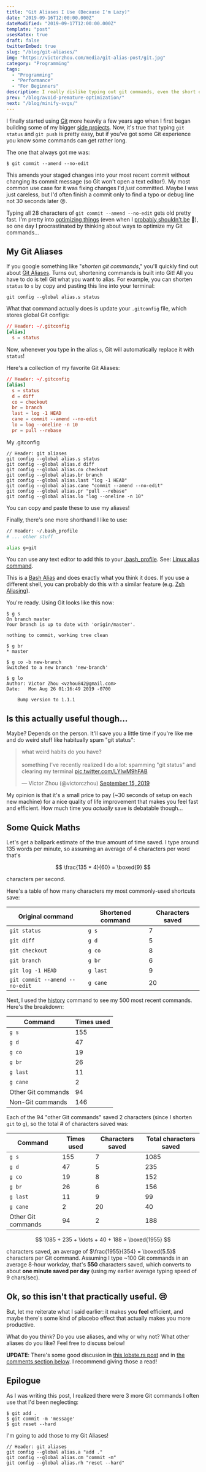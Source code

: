 ```yaml
---
title: "Git Aliases I Use (Because I'm Lazy)"
date: "2019-09-16T12:00:00.000Z"
dateModified: "2019-09-17T12:00:00.000Z"
template: "post"
usesKatex: true
draft: false
twitterEmbed: true
slug: "/blog/git-aliases/"
img: "https://victorzhou.com/media/git-alias-post/git.jpg"
category: "Programming"
tags:
  - "Programming"
  - "Performance"
  - "For Beginners"
description: I really dislike typing out git commands, even the short ones.
prev: "/blog/avoid-premature-optimization/"
next: "/blog/minify-svgs/"
---
```


I finally started using [Git](https://git-scm.com) more heavily a few years ago when I first began building some of my bigger [side projects](/about/). Now, it's true that typing `git status` and `git push` is pretty easy, but if you've got some Git experience you know some commands can get rather long.

The one that always got me was:

```shell-session
$ git commit --amend --no-edit
```

This amends your staged changes into your most recent commit without changing its commit message (so Git won't open a text editor!). My most common use case for it was fixing changes I'd _just_ committed. Maybe I was just careless, but I'd often finish a commit only to find a typo or debug line not 30 seconds later 😠.

Typing all 28 characters of `git commit --amend --no-edit` gets old pretty fast. I'm pretty into [optimizing things](/tag/performance/) (even when I [probably shouldn't be](/blog/avoid-premature-optimization/) 🤷), so one day I procrastinated by thinking about ways to optimize my Git commands...

## My Git Aliases

If you google something like "_shorten git commands_," you'll quickly find out about <a rel="nofollow" href="https://git-scm.com/book/en/v2/Git-Basics-Git-Aliases" target="_blank">Git Aliases</a>. Turns out, shortening commands is built into Git! All you have to do is tell Git what you want to alias. For example, you can shorten `status` to `s` by copy and pasting this line into your terminal:

```
git config --global alias.s status
```

What that command actually does is update your `.gitconfig` file, which stores global Git configs:

```toml
// Header: ~/.gitconfig
[alias]
  s = status
```

Now, whenever you type in the alias `s`, Git will automatically replace it with `status`!

Here's a collection of my favorite Git Aliases:

```toml
// Header: ~/.gitconfig
[alias]
  s = status
  d = diff
  co = checkout
  br = branch
  last = log -1 HEAD
  cane = commit --amend --no-edit
  lo = log --oneline -n 10
  pr = pull --rebase
```
<figcaption>My .gitconfig</figcaption>

```
// Header: git aliases
git config --global alias.s status
git config --global alias.d diff
git config --global alias.co checkout
git config --global alias.br branch
git config --global alias.last "log -1 HEAD"
git config --global alias.cane "commit --amend --no-edit"
git config --global alias.pr "pull --rebase"
git config --global alias.lo "log --oneline -n 10"
```
<figcaption>You can copy and paste these to use my aliases!</figcaption>

Finally, there's one more shorthand I like to use:

```bash
// Header: ~/.bash_profile
# ... other stuff

alias g=git
```
<figcaption>You can use any text editor to add this to your <a href="https://www.quora.com/What-is-bash_profile-and-what-is-its-use" target="_blank" rel="noreferrer noopener">.bash_profile</a>. See: <a href="https://www.howlinux.com/alias-command-in-linux" target="_blank" rel="noreferrer noopener">Linux alias command</a>.</figcaption>

This is a [Bash Alias](https://www.tldp.org/LDP/abs/html/aliases.html) and does exactly what you think it does. If you use a different shell, you can probably do this with a similar feature (e.g. [Zsh Aliasing](http://zsh.sourceforge.net/Intro/intro_8.html)).

You're ready. Using Git looks like this now:

```shell-session
$ g s
On branch master
Your branch is up to date with 'origin/master'.

nothing to commit, working tree clean
```
```shell-session
$ g br
* master
```
```shell-session
$ g co -b new-branch
Switched to a new branch 'new-branch'
```
```shell-session
$ g lo
Author: Victor Zhou <vzhou842@gmail.com>
Date:   Mon Aug 26 01:16:49 2019 -0700

    Bump version to 1.1.1
```

## Is this actually useful though...

Maybe? Depends on the person. It'll save you a little time if you're like me and do weird stuff like habitually spam "git status":

<blockquote class="twitter-tweet"><p lang="en" dir="ltr">what weird habits do you have?<br><br>something I&#39;ve recently realized I do a lot: spamming &quot;git status&quot; and clearing my terminal <a href="https://t.co/LYlwM9hFAB">pic.twitter.com/LYlwM9hFAB</a></p>&mdash; Victor Zhou (@victorczhou) <a href="https://twitter.com/victorczhou/status/1173059464036962305?ref_src=twsrc%5Etfw">September 15, 2019</a></blockquote>

My opinion is that it's a small price to pay (~30 seconds of setup on each new machine) for a nice quality of life improvement that makes you feel fast and efficient. How much time you _actually_ save is debatable though...

## Some Quick Maths

Let's get a ballpark estimate of the true amount of time saved. I type around 135 words per minute, so assuming an average of 4 characters per word that's

$$
\frac{135 * 4}{60} = \boxed{9}
$$

characters per second.

Here's a table of how many characters my most commonly-used shortcuts save:

| Original command | Shortened command | Characters saved |
| --- | --- | --- |
| `git status` | `g s` | 7 |
| `git diff` | `g d` | 5 |
| `git checkout` | `g co` | 8 |
| `git branch` | `g br` | 6 |
| `git log -1 HEAD` | `g last` | 9 |
| `git commit --amend --no-edit` | `g cane` | 20 |

Next, I used the [history](https://en.wikipedia.org/wiki/History_(command)) command to see my 500 most recent commands. Here's the breakdown:

| Command | Times used |
| --- | --- |
| `g s` | 155 |
| `g d` | 47 |
| `g co` | 19 |
| `g br` | 26 |
| `g last` | 11 |
| `g cane` | 2 |
| Other Git commands | 94 |
| Non-Git commands | 146 |

Each of the 94 "other Git commands" saved 2 characters (since I shorten `git` to `g`), so the total # of characters saved was:

| Command | Times used | Characters saved | Total characters saved |
| --- | --- | --- | --- |
| `g s` | 155 | 7 | 1085 |
| `g d` | 47 | 5 | 235 |
| `g co` | 19 | 8 | 152 |
| `g br` | 26 | 6 | 156 |
| `g last` | 11 | 9 | 99 |
| `g cane` | 2 | 20 | 40 |
| Other Git commands | 94 | 2 | 188 |

$$
1085 + 235 + \ldots + 40 + 188 = \boxed{1955}
$$

characters saved, an average of $\frac{1955}{354} = \boxed{5.5}$ characters per Git command. Assuming I type ~100 Git commands in an average 8-hour workday, that's **550** characters saved, which converts to about **one minute saved per day** (using my earlier average typing speed of 9 chars/sec).

## Ok, so this isn't that practically useful. 😢

But, let me reiterate what I said earlier: it makes you **feel** efficient, and maybe there's some kind of placebo effect that actually makes you more productive.

What do you think? Do you use aliases, and why or why not? What other aliases do you like? Feel free to discuss below!

**UPDATE**: There's some good discusion in [this lobste.rs post](https://lobste.rs/s/klwbnj/git_aliases_i_use_because_i_m_lazy) and in [the comments section below](#commento). I recommend giving those a read!

## Epilogue

As I was writing this post, I realized there were 3 more Git commands I often use that I'd been neglecting:

```shell-session
$ git add .
$ git commit -m 'message'
$ git reset --hard
```

I'm going to add those to my Git Aliases!

```
// Header: git aliases
git config --global alias.a "add ."
git config --global alias.cm "commit -m"
git config --global alias.rh "reset --hard"
```

<br />
